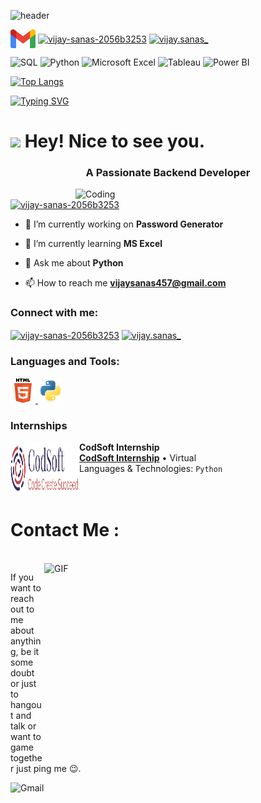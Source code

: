 ![header](https://capsule-render.vercel.app/api?type=waving&color=gradient&height=300&section=header&text=VIJAY%20SANAS&fontSize=90&animation=fadeIn&fontAlignY=38&desc=-Data%20Analyst&descAlignY=55&descAlign=80)

<p align="left">
<a href="vijay.sanas55@gmail.com" target="blank"><img align="center" src="gmail logo.png" alt="vijay-sanas-2056b3253" height="30" width="40" /></a>
<a href="https://linkedin.com/in/vijay-sanas-2056b3253" target="blank"><img align="center" src="https://raw.githubusercontent.com/rahuldkjain/github-profile-readme-generator/master/src/images/icons/Social/linked-in-alt.svg" alt="vijay-sanas-2056b3253" height="30" width="40" /></a>
 <a href="https://instagram.com/vijay.sanas_" target="blank"><img align="center" src="" alt="vijay.sanas_" height="30" width="40" /></a>
</p>

![SQL](https://img.shields.io/badge/SQL-3776AB?logo=sql&logoColor=fff&style=flat-square)
![Python](https://img.shields.io/badge/Python-F2C811?logo=python&logoColor=fff&style=flat-square)
![Microsoft Excel](https://img.shields.io/badge/Microsoft%20Excel-217346?logo=microsoftexcel&logoColor=fff&style=flat-square)
![Tableau](https://img.shields.io/badge/Tableau-E97627?logo=tableau&logoColor=fff&style=flat-square)
![Power BI](https://img.shields.io/badge/Power%20BI-F2C811?logo=powerbi&logoColor=fff&style=flat-square)

[![Top Langs](https://github-readme-stats.vercel.app/api/top-langs/?username=vijaysanas&layout=pie)](https://github.com/vijaysanas/github-readme-stats)

[![Typing SVG](https://readme-typing-svg.demolab.com/?lines=Hello!;I'm+B.Tech+Student;Proficient+in+programming+languages;like+SQL,+Excel,+Python,+POWER+BI)](https://git.io/typing-svg)

<h1><img src="https://emojis.slackmojis.com/emojis/images/1531849430/4246/blob-sunglasses.gif?1531849430" width="30"/> Hey! Nice to see you.</h1>
<h3 align="center">A Passionate Backend Developer</h3>
<img align="right" alt="Coding" width="400" src="https://media.tenor.com/NOYF3f82b_gAAAAC/programmer.gif">
<p align="left"> <a href="https://linkedin.com/in/vijay-sanas-2056b3253" target="blank"><img src="https://img.shields.io/twitter/follow/VIJAY SANAS?logo=linkedin&style=for-the-badge" alt="vijay-sanas-2056b3253" /></a> </p>

- 🔭 I’m currently working on **Password Generator**

- 🌱 I’m currently learning **MS Excel**

- 💬 Ask me about **Python**

- 📫 How to reach me **vijaysanas457@gmail.com**

<h3 align="left">Connect with me:</h3>
<p align="left">
<a href="https://linkedin.com/in/vijay-sanas-2056b3253" target="blank"><img align="center" src="https://raw.githubusercontent.com/rahuldkjain/github-profile-readme-generator/master/src/images/icons/Social/linked-in-alt.svg" alt="vijay-sanas-2056b3253" height="30" width="40" /></a>
<a href="https://instagram.com/vijay.sanas_" target="blank"><img align="center" src="https://raw.githubusercontent.com/rahuldkjain/github-profile-readme-generator/master/src/images/icons/Social/instagram.svg" alt="vijay.sanas_" height="30" width="40" /></a>
</p>

<h3 align="left">Languages and Tools:</h3>
<p align="left"> <a href="https://www.w3.org/html/" target="_blank" rel="noreferrer"> <img src="https://raw.githubusercontent.com/devicons/devicon/master/icons/html5/html5-original-wordmark.svg" alt="html5" width="40" height="40"/> </a> <a href="https://www.python.org" target="_blank" rel="noreferrer"> <img src="https://raw.githubusercontent.com/devicons/devicon/master/icons/python/python-original.svg" alt="python" width="40" height="40"/> </a> </p>

### Internships

[<img align="left" height="85px" width="110px" alt="CodSoft" src="codsoft logo.png?raw=true"/>]([https://www.codsoft.in/](https://www.codsoft.in/))

**CodSoft Internship** \
[**CodSoft Internship**](https://www.codsoft.in/) • Virtual \
Languages & Technologies: `Python`\
<br/>
<br/>

# Contact Me :

<p>
 </br>


<img height="320" width="450" align="right" alt="GIF" src="https://github.com/Xx-Ashutosh-xX/Xx-Ashutosh-xX/blob/master/assets/93195.gif">


If you want to reach out to me about anything, be it some doubt or just to hangout and talk or want to game together just ping me 😉.

<a href="mailto:vijay.sanas55@gmail.com">
 <img align="left" alt="Gmail" width="130" hight="100" src="https://github.com/Xx-Ashutosh-xX/Xx-Ashutosh-xX/blob/master/assets/icons/gmail.png" />
</a>


